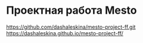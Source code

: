 # Проектная работа Mesto
https://github.com/dashaleskina/mesto-project-ff.git
https://dashaleskina.github.io/mesto-project-ff/
